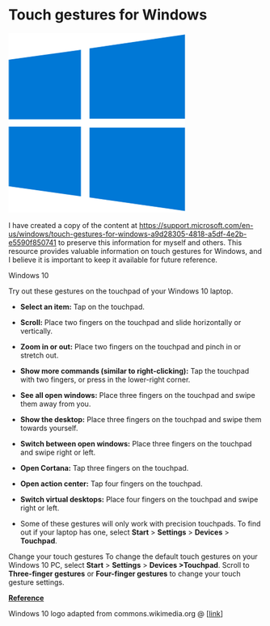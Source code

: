 # Touch gestures for Windows

![Windows_ten_logo](Windows_ten_logo.png)

I have created a copy of the content at https://support.microsoft.com/en-us/windows/touch-gestures-for-windows-a9d28305-4818-a5df-4e2b-e5590f850741 to preserve this information for myself and others. This resource provides valuable information on touch gestures for Windows, and I believe it is important to keep it available for future reference.

Windows 10

Try out these gestures on the touchpad of your Windows 10 laptop.

-   **Select an item:** Tap on the touchpad.
    
-   **Scroll:** Place two fingers on the touchpad and slide horizontally or vertically.
    
-   **Zoom in or out:** Place two fingers on the touchpad and pinch in or stretch out.
    
-   **Show more commands (similar to right-clicking):** Tap the touchpad with two fingers, or press in the lower-right corner.
    
-   **See all open windows:** Place three fingers on the touchpad and swipe them away from you.
    
-   **Show the desktop:** Place three fingers on the touchpad and swipe them towards yourself.
    
-   **Switch between open windows:** Place three fingers on the touchpad and swipe right or left.
    
-   **Open Cortana:** Tap three fingers on the touchpad.
    
-   **Open action center:** Tap four fingers on the touchpad.
    
-   **Switch virtual desktops:** Place four fingers on the touchpad and swipe right or left.
    
-   Some of these gestures will only work with precision touchpads. To find out if your laptop has one, select **Start** \> **Settings** \> **Devices** \> **Touchpad**.
    

Change your touch gestures To change the default touch gestures on your Windows 10 PC, select **Start** \> **Settings** \> **Devices >Touchpad**. Scroll to **Three-finger gestures** or **Four-finger gestures** to change your touch gesture settings.

**<u><span>Reference</span></u>**

Windows 10 logo adapted from commons.wikimedia.org @ \[[<u><span>link</span></u>](https://commons.wikimedia.org/wiki/File:Windows_10_Logo.svg)\]